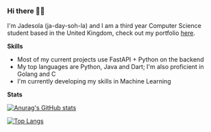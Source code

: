 ### Hi there 👋🏾


I'm Jadesola (ja-day-soh-la) and I am a third year Computer Science student based in the United Kingdom, check out my portfolio [here](https://jadesolabejide.dev/portfolio/#/).

**Skills**


- Most of my current projects use FastAPI + Python on the backend
- My top languages are Python, Java and Dart; I'm also proficient in Golang and C
- I'm currently developing my skills in Machine Learning

**Stats**


[![Anurag's GitHub stats](https://github-readme-stats.vercel.app/api?username=jade-bejide&count_private=true)](https://github.com/anuraghazra/github-readme-stats)

[![Top Langs](https://github-readme-stats.vercel.app/api/top-langs/?username=jade-bejide)](https://github.com/anuraghazra/github-readme-stats)

